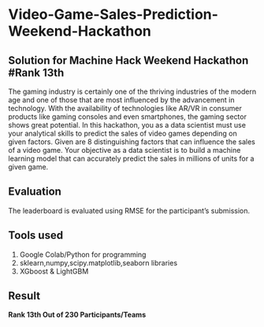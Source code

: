 # Video-Game-Sales-Prediction-Weekend-Hackathon


## Solution for Machine Hack Weekend Hackathon #Rank 13th


The gaming industry is certainly one of the thriving industries of the modern age and one of those that are most influenced by the advancement in technology. With the availability of technologies like AR/VR in consumer products like gaming consoles and even smartphones, the gaming sector shows great potential. In this hackathon, you as a data scientist must use your analytical skills to predict the sales of video games depending on given factors. Given are 8 distinguishing factors that can influence the sales of a video game. Your objective as a data scientist is to build a machine learning model that can accurately predict the sales in millions of units for a given game.

## Evaluation
The leaderboard is evaluated using RMSE for the participant’s submission.

## Tools used
<ol>
  <li>Google Colab/Python for programming</li>
  <li>sklearn,numpy,scipy.matplotlib,seaborn libraries</li>
  <li>XGboost & LightGBM</li>
</ol> 


## Result

**Rank 13th Out of 230 Participants/Teams**
 
